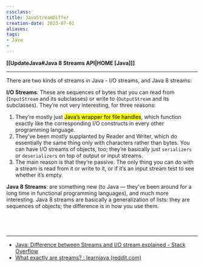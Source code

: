 ```yaml
---
cssclass:
title: JavaStreamDiffer
creation-date: 2023-07-01
aliases:
tags:
- Java
- 
---
```

**[[UpdateJava#Java 8 Streams API|HOME [Java]]]**

---
There are two kinds of streams in Java - I/O streams, and Java 8 streams:

**I/O Streams**: These are sequences of bytes that you can read from (`InputStream` and its subclasses) or write to (`OutputStream` and its subclasses). They’re not very interesting, for three reasons:
1. They’re mostly just <mark class="hltr-lightgreen">Java’s wrapper for file handles</mark>, which function exactly like the corresponding I/O constructs in every other programming language.
2. They’ve been mostly supplanted by Reader and Writer, which do essentially the same thing only with characters rather than bytes. You can have I/O streams of objects, too; they’re basically just `serializers` or `deserializers` on top of output or input streams.
3. The main reason is that they’re passive. The only thing you can do with a stream is read from it or write to it, or if it’s an input stream test to see whether it’s empty.

**Java 8 Streams**: are something new (to Java — they’ve been around for a long time in functional programming languages), and much more interesting. Java 8 streams are basically a generalization of lists: they are sequences of objects; the difference is in how you use them.

<br>

# 
---
- [Java: Difference between Streams and I/O stream explained - Stack Overflow](https://stackoverflow.com/questions/39550670/java-difference-between-streams-and-i-o-stream-explained)
- [What exactly are streams? : learnjava (reddit.com)](https://www.reddit.com/r/learnjava/comments/f3tkwa/what_exactly_are_streams/)
